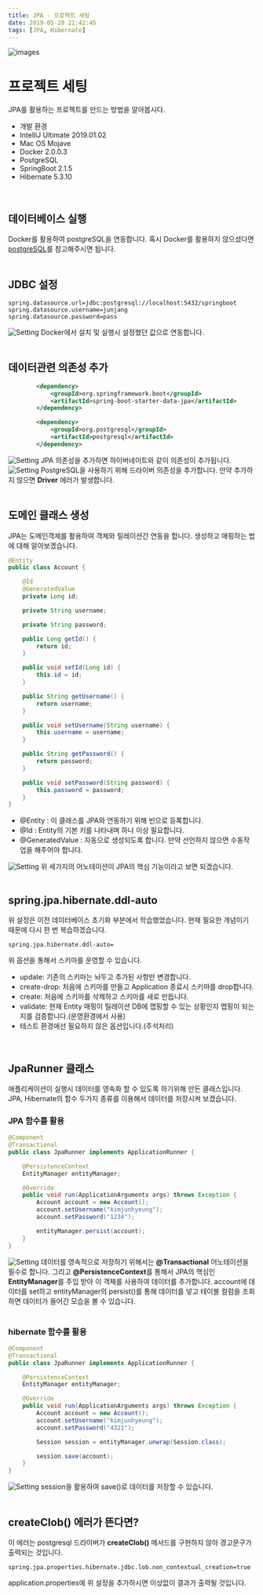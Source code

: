 ```yaml
---
title: JPA - 프로젝트 세팅 
date: 2019-05-20 21:42:45
tags: [JPA, Hibernate]
---
```


![images](/images/jpa/jpa.jpg)<br/>

# 프로젝트 세팅
JPA를 활용하는 프로젝트를 만드는 방법을 알아봅시다.
- 개발 환경
 - IntelliJ Ultimate 2019.01.02
 - Mac OS Mojave
 - Docker 2.0.0.3
 - PostgreSQL
 - SpringBoot 2.1.5
 - Hibernate 5.3.10<br/>
<br/>

## 데이터베이스 실행
Docker를 활용하여 postgreSQL을 연동합니다. 혹시 Docker를 활용하지 않으셨다면 [postgreSQL](https://junjangsee.github.io/2019/05/13/spring/spring-25/)를 참고해주시면 됩니다.<br/>
<br/>

## JDBC 설정
```
spring.datasource.url=jdbc:postgresql://localhost:5432/springboot
spring.datasource.username=junjang
spring.datasource.password=pass
```
![Setting](/images/jpa/setting/set2.png) Docker에서 설치 및 실행시 설정했던 값으로 연동합니다.<br/>
<br/>

## 데이터관련 의존성 추가
```xml
        <dependency>
            <groupId>org.springframework.boot</groupId>
            <artifactId>spring-boot-starter-data-jpa</artifactId>
        </dependency>

        <dependency>
            <groupId>org.postgresql</groupId>
            <artifactId>postgresql</artifactId>
        </dependency>
```
![Setting](/images/jpa/setting/set1.png) JPA 의존성을 추가하면 하이버네이트와 같이 의존성이 추가됩니다.<br/>
![Setting](/images/jpa/setting/set5.png) PostgreSQL을 사용하기 위해 드라이버 의존성을 추가합니다.
만약 추가하지 않으면 **Driver** 에러가 발생합니다.<br/>
<br/>

## 도메인 클래스 생성
JPA는 도메인객체를 활용하여 객체와 릴레이션간 연동을 합니다. 생성하고 매핑하는 법에 대해 알아보겠습니다.<br/>
```java
@Entity
public class Account {

    @Id
    @GeneratedValue
    private Long id;

    private String username;

    private String password;

    public Long getId() {
        return id;
    }

    public void setId(Long id) {
        this.id = id;
    }

    public String getUsername() {
        return username;
    }

    public void setUsername(String username) {
        this.username = username;
    }

    public String getPassword() {
        return password;
    }

    public void setPassword(String password) {
        this.password = password;
    }
}
```
- @Entity : 이 클래스를 JPA와 연동하기 위해 빈으로 등록합니다.
- @Id : Entity의 기본 키를 나타내며 하나 이상 필요합니다.
- @GeneratedValue : 자동으로 생성되도록 합니다. 만약 선언하지 않으면 수동작업을 해주어야 합니다.

![Setting](/images/jpa/setting/set3.png) 위 세가지의 어노테이션이 JPA의 핵심 기능이라고 보면 되겠습니다.<br/><br/>

## spring.jpa.hibernate.ddl-auto
위 설정은 이전 데이터베이스 초기화 부분에서 학습했었습니다. 현재 필요한 개념이기 때문에 다시 한 번 복습하겠습니다.<br/>
```
spring.jpa.hibernate.ddl-auto=
```
위 옵션을 통해서 스키마를 운영할 수 있습니다.
- update: 기존의 스키마는 놔두고 추가된 사항만 변경합니다.
- create-drop: 처음에 스키마를 만들고 Application 종료시 스키마를 drop합니다.
- create: 처음에 스키마를 삭제하고 스키마를 새로 만듭니다.
- validate: 현재 Entity 매핑이 릴레이션 DB에 맵핑할 수 있는 상황인지 맵핑이 되는지를 검증합니다.(운영환경에서 사용)
- 테스트 환경에선 필요하지 않은 옵션입니다.(주석처리)

<br/>

## JpaRunner 클래스
애플리케이션이 실행시 데이터를 영속화 할 수 있도록 하기위해 만든 클래스입니다. JPA, Hibernate의 함수 두가지 종류를 이용해서 데이터를 저장시켜 보겠습니다.<br/>

### JPA 함수를 활용
```java
@Component
@Transactional
public class JpaRunner implements ApplicationRunner {

    @PersistenceContext
    EntityManager entityManager;

    @Override
    public void run(ApplicationArguments args) throws Exception {
        Account account = new Account();
        account.setUsername("kimjunhyeung");
        account.setPassword("1234");

        entityManager.persist(account);
    }
}
```
![Setting](/images/jpa/setting/set4.png) 데이터를 영속적으로 저장하기 위해서는 **@Transactional** 어노테이션을 필수로 합니다. 그리고 **@PersistenceContext**를 통해서 JPA의 핵심인 **EntityManager**를 주입 받아 이 객체를 사용하여 데이터를 추가합니다.
account에 데이터를 set하고 entityManager의 persist()를 통해 데이터를 넣고 테이블 컬럼을 조회하면 데이터가 들어간 모습을 볼 수 있습니다.<br/>
<br/>

### hibernate 함수를 활용
```java
@Component
@Transactional
public class JpaRunner implements ApplicationRunner {

    @PersistenceContext
    EntityManager entityManager;

    @Override
    public void run(ApplicationArguments args) throws Exception {
        Account account = new Account();
        account.setUsername("kimjunhyeung");
        account.setPassword("4321");

        Session session = entityManager.unwrap(Session.class);

        session.save(account);
    }
}
```
![Setting](/images/jpa/setting/set6.png) session을 활용하여 save()로 데이터를 저장할 수 있습니다.<br/><br/>

## createClob() 에러가 뜬다면?
이 에러는 postgresql 드라이버가 **createClob()** 메서드를 구현하지 않아 경고문구가 출력되는 것입니다.<br/>
```
spring.jpa.properties.hibernate.jdbc.lob.non_contextual_creation=true
```
application.properties에 위 설정을 추가하시면 이상없이 결과가 출력될 것입니다.<br/>